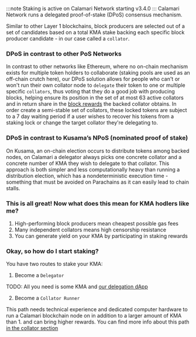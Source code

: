 :::note
Staking is active on Calamari Network starting v3.4.0
:::
Calamari Network runs a delegated proof-of-stake (DPoS) consensus mechanism.

Similar to other Layer 1 blockchains, block producers are selected out of a set of candidates based on a total KMA stake backing each specific block producer candidate - in our case called a `collator`.

### DPoS in contrast to other PoS Networks
In contrast to other networks like Ethereum, where no on-chain mechanism exists for multiple token holders to collaborate (staking pools are used as an off-chain crutch here), our DPoS solution allows for people who can't or won't run their own collator node to `delegate` their token to one or multiple specific `collators`, thus voting that they do a good job with producing blocks, helping ensure its position in the set of at most 63 active collators and in return share in the [block rewards](Rewards) the backed collator obtains.
In order create a semi-stable set of collators, these locked tokens are subject to a 7 day waiting period if a user wishes to recover his tokens from a staking lock or change the target collator they're delegating to.

### DPoS in contrast to Kusama’s NPoS (nominated proof of stake)
On Kusama, an on-chain election occurs to distribute tokens among backed nodes, on Calamari a delegator always picks one concrete collator and a concrete number of KMA they wish to delegate to that collator.
This approach is both simpler and less computationally heavy than running a distribution election, which has a nondeterministic execution time - something that must be avoided on Parachains as it can easily lead to chain stalls.

### This is all great! Now what does this mean for KMA hodlers like me?
1. High-performing block producers mean cheapest possible gas fees
2. Many independent collators means high censorship resistance
3. You can generate yield on your KMA by participating in staking rewards

### Okay, so how do I start staking?

You have two routes to stake your KMA:

1. Become a `Delegator`

TODO: All you need is some KMA and [our delegation dApp](Delegation/dApp%20Overview)

2. Become a `Collator Runner`

This path needs technical experience and dedicated computer hardware to run a Calamari blockchain node on in addition to a larger amount of KMA than 1. and can bring higher rewards.
You can find more info about this path [in the collator section](Collation/CommunityCollator)